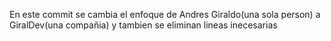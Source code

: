 En este commit se cambia el enfoque de Andres Giraldo(una sola person) a GiralDev(una compañia) y tambien se eliminan lineas inecesarias